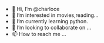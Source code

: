 - 👋 Hi, I’m @charloce
- 👀 I’m interested in movies,reading...
- 🌱 I’m currently learning python.
- 💞️ I’m looking to collaborate on ...
- 📫 How to reach me ...

<!---
charloce/charloce is a ✨ special ✨ repository because its `README.md` (this file) appears on your GitHub profile.
You can click the Preview link to take a look at your changes.
--->
